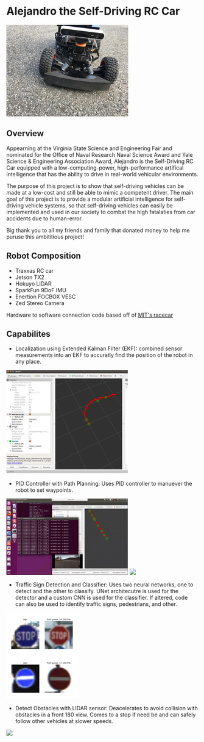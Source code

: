 # Alejandro the Self-Driving RC Car

![](images/Alejandro.jpg)

## Overview

Appearning at the Virginia State Science and Engineering Fair and nominated for the Office of Naval Research Naval Science Award and Yale Science & Engineering Association Award, Alejandro is the Self-Driving RC Car equipped with a low-computing-power, high-performance artifical intelligence that has the ability to drive in real-world vehicular environments. 

The purpose of this project is to show that self-driving vehicles can be made at a low-cost and still be able to mimic a competent driver. The main goal of this project is to provide a modular artificial intelligence for self-driving vehicle systems, so that self-driving vehicles can easily be implemented and used in our society to combat the high fatalaties from car accidents due to human-error.

Big thank you to all my friends and family that donated money to help me puruse this ambititious project!

## Robot Composition

* Traxxas RC car
* Jetson TX2
* Hokuyo LIDAR
* SparkFun 9DoF IMU
* Enertion FOCBOX VESC
* Zed Stereo Camera

Hardware to software connection code based off of [MIT's racecar](https://github.com/mit-racecar)

## Capabilites

* Localization using Extended Kalman Filter (EKF): combined sensor measurements into an EKF to accuratly find the position of the robot in any place.

![](images/EKF.jpg)

* PID Controller with Path Planning: Uses PID controller to manuever the robot to set waypoints.

![](images/PIDControl.jpg)
![](images/Drive.gif)

* Traffic Sign Detection and Classifier: Uses two neural networks, one to detect and the other to classify. UNet architecutre is used for the detector and a custom CNN is used for the classifier. If altered, code can also be used to identify traffic signs, pedestrians, and other.

![](images/Sign.jpg)

* Detect Obstacles with LIDAR sensor: Deacelerates to avoid collision with obstacles in a front 180 view. Comes to a stop if need be and can safely follow other vehicles at slower speeds.

![](images/ObstacleGIF.gif)
